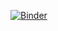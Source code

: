 [![Binder](https://mybinder.org/badge.svg)](https://mybinder.org/v2/gh/feifeimao666/python/master?filepath=/01/hello.ipynb)